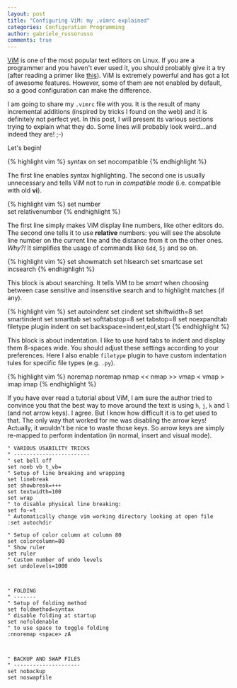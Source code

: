 ```yaml
---
layout: post
title: "Configuring ViM: my .vimrc explained"
categories: Configuration Programming
author: gabriele_russorusso
comments: true
---
```


[ViM](http://www.vim.org) is one of the most popular text editors on Linux. If
you are a programmer and you haven't ever used it, you should probably give 
it a try (after reading a primer like [this](https://danielmiessler.com/study/vim/#gs.944UoJI)).
ViM is extremely powerful and has got a lot of awesome features. However, some
of them are not enabled by default, so a good configuration can make the
difference.

I am going to share my `.vimrc` file with you. It is the result of many incremental
additions (inspired by tricks I found on the web) and it is definitely not perfect yet.
In this post, I will present 
its various sections trying to explain what they do. Some lines will
probably look weird...and indeed they are! ;-) 

Let's begin!

{% highlight vim %}
syntax on
set nocompatible
{% endhighlight %}

The first line enables syntax highlighting. The second one is usually
unnecessary and tells ViM not to
run in *compatible mode* (i.e. compatible with old **vi**). 

{% highlight vim %}
set number	
set relativenumber
{% endhighlight %}

The first line simply makes ViM display line numbers, like other editors do. The
second one tells it to use **relative** numbers: you will see the absolute line
number on the current line and the distance from it on the other ones. *Why?!*
It simplifies the usage of commands like `6dd`, `5j` and so on.

{% highlight vim %}
set showmatch
set hlsearch
set smartcase
set incsearch
{% endhighlight %}

This block is about searching. It tells ViM to be *smart* when choosing between
case sensitive and insensitive search and to highlight matches (if any).
	 
{% highlight vim %}
set autoindent
set cindent
set shiftwidth=8
set smartindent
set smarttab
set softtabstop=8
set tabstop=8
set noexpandtab
filetype plugin indent on
set backspace=indent,eol,start
{% endhighlight %}

This block is about indentation. I like to use hard tabs to indent and display
them 8-spaces wide. You should adjust these settings according to your
preferences. Here I also enable `filetype` plugin to have custom indentation
tules for specific file types (e.g. `.py`).


{% highlight vim %}
noremap <Up> <NOP>
noremap <Down> <NOP>
nmap <silent> <Left> <<
nmap <silent> <Right> >>
vmap <silent> <Left> <
vmap <silent> <Right> >
imap <silent> <Left> <C-D>
imap <silent> <Right> <C-T>
{% endhighlight %}

If you have ever read a tutorial about ViM, I am sure the author tried to 
convince you that the best way to move around the text is using `h`, `j`,
`k` and `l` (and not arrow keys). I agree. But I know how difficult it is to
get used to that. The only way that worked for me was disabling the arrow keys!
Actually, it wouldn't be nice to waste those keys. So arrow keys are simply
re-mapped to perform indentation (in normal, insert and visual mode).


	" VARIOUS USABILITY TRICKS
	" ------------------------
	" set bell off
	set noeb vb t_vb=
	" Setup of line breaking and wrapping
	set linebreak
	set showbreak=+++
	set textwidth=100
	set wrap
	" to disable physical line breaking:
	set fo-=t 
	" Automatically change vim working directory looking at open file
	:set autochdir

	" Setup of color column at column 80
	set colorcolumn=80
	" Show ruler
	set ruler
	" Custom number of undo levels
	set undolevels=1000



	" FOLDING
	" -------
	" Setup of folding method
	set foldmethod=syntax
	" disable folding at startup
	set nofoldenable    
	" to use space to toggle folding
	:nnoremap <space> zA



	" BACKUP AND SWAP FILES
	" ---------------------
	set nobackup
	set noswapfile
